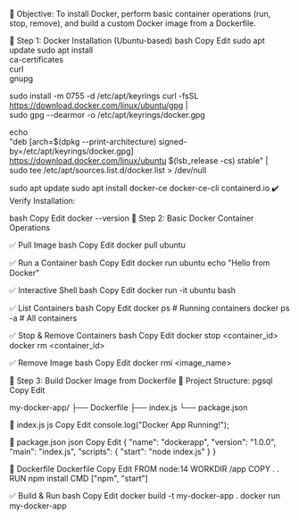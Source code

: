 🔹 Objective:
To install Docker, perform basic container operations (run, stop, remove), and build a custom Docker image from a Dockerfile.

🔸 Step 1: Docker Installation (Ubuntu-based)
bash
Copy
Edit
sudo apt update
sudo apt install \
    ca-certificates \
    curl \
    gnupg

sudo install -m 0755 -d /etc/apt/keyrings
curl -fsSL https://download.docker.com/linux/ubuntu/gpg | \
sudo gpg --dearmor -o /etc/apt/keyrings/docker.gpg

echo \
  "deb [arch=$(dpkg --print-architecture) signed-by=/etc/apt/keyrings/docker.gpg] \
  https://download.docker.com/linux/ubuntu $(lsb_release -cs) stable" | \
  sudo tee /etc/apt/sources.list.d/docker.list > /dev/null

sudo apt update
sudo apt install docker-ce docker-ce-cli containerd.io
✔️ Verify Installation:

bash
Copy
Edit
docker --version
🔸 Step 2: Basic Docker Container Operations


✅ Pull Image
bash
Copy
Edit
docker pull ubuntu


✅ Run a Container
bash
Copy
Edit
docker run ubuntu echo "Hello from Docker"


✅ Interactive Shell
bash
Copy
Edit
docker run -it ubuntu bash


✅ List Containers
bash
Copy
Edit
docker ps           # Running containers
docker ps -a        # All containers


✅ Stop & Remove Containers
bash
Copy
Edit
docker stop <container_id>
docker rm <container_id>


✅ Remove Image
bash
Copy
Edit
docker rmi <image_name>


🔸 Step 3: Build Docker Image from Dockerfile
📁 Project Structure:
pgsql
Copy
Edit


my-docker-app/
├── Dockerfile
├── index.js
└── package.json


🧾 index.js
js
Copy
Edit
console.log("Docker App Running!");


🧾 package.json
json
Copy
Edit
{
  "name": "dockerapp",
  "version": "1.0.0",
  "main": "index.js",
  "scripts": {
    "start": "node index.js"
  }
}

🧾 Dockerfile
Dockerfile
Copy
Edit
FROM node:14
WORKDIR /app
COPY . .
RUN npm install
CMD ["npm", "start"]


✅ Build & Run
bash
Copy
Edit
docker build -t my-docker-app .
docker run my-docker-app

